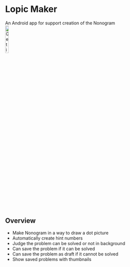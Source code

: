 # Lopic Maker
An Android app for support creation of the Nonogram  
<a href='https://play.google.com/store/apps/details?id=com.geckour.lopicmaker'><img alt='Get it on Google Play' src='https://play.google.com/intl/en_us/badges/images/generic/en_badge_web_generic.png' width='15%'/></a>

## Overview
- Make Nonogram in a way to draw a dot picture
- Automatically create hint numbers
- Judge the problem can be solved or not in background
- Can save the problem if it can be solved
- Can save the problem as draft if it cannot be solved
- Show saved problems with thumbnails
